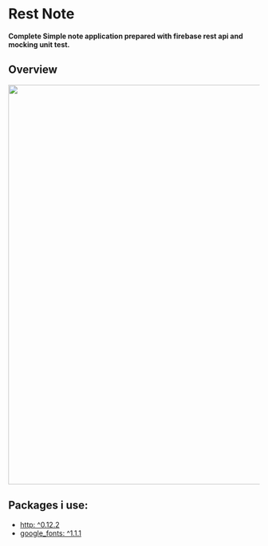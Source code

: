 # Rest Note
**Complete Simple note application prepared with firebase rest api and mocking unit test.**

## Overview
<img src="https://github.com/theiskaa/restnote/blob/main/assets/overview.png" width="800">

## Packages i use:
- [http: ^0.12.2](https://pub.dev/packages/http)
- [google_fonts: ^1.1.1](https://pub.dev/packages/google_fonts)


